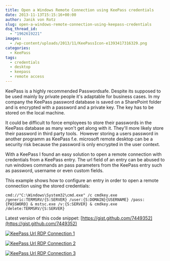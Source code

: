 ```yaml
---
title: Open a Windows Remote Connection using KeePass credentials
date: 2013-11-13T15:15:16+00:00
author: Janik von Rotz
slug: open-a-windows-remote-connection-using-keepass-credentials
dsq_thread_id:
  - "1962619221"
images:
  - /wp-content/uploads/2013/11/KeePassIcon-e1393417316329.png
categories:
  - KeePass
tags:
  - credentials
  - desktop
  - keepass
  - remote access
---
```

KeePass is a highly recommended Passwordsafe. Despite its supposed to be used mainly by private people it's adaptable for business cases. In my company the KeePass password database is saved on a SharePoint folder and is encrypted with a password and a private key. The key has to be stored on the local machine.

It could be difficult to force employees to store their passwords in the KeePass database as many won't get along with it. They'll more likely store their password in third party tools. 
However storing a users password in another programm as KeePass f.e. microsoft remote desktop can be a security risk because the password is only encrypted in the user context.
<!--more-->
With a KeePass I found an easy solution to open a remote connection with credentials from a KeePass entry. The url field of an entry can be abused to run windows commands an pass parameters from  the KeePass entry such as password, username or even custom fields.

This example shows how to configure an entry in order to open a remote connection using the stored credentials:

```
cmd://"C:\Windows\System32\cmd.exe" /c cmdkey.exe /generic:TERMSRV/{S:SERVER} /user:{S:DOMAIN}{USERNAME} /pass:{PASSWORD} & mstsc.exe /v:{S:SERVER} & cmdkey.exe /delete:TERMSRV/{S:SERVER}
```

Latest version of this code snippet: [https://gist.github.com/7449352](https://gist.github.com/7449352)

[![KeePass Url RDP Connection 1](/wp-content/uploads/2013/11/KeePass-Url-RDP-Connection-1.png)](/wp-content/uploads/2013/11/KeePass-Url-RDP-Connection-1.png)

[![KeePass Url RDP Connection 2](/wp-content/uploads/2013/11/KeePass-Url-RDP-Connection-2.png)](/wp-content/uploads/2013/11/KeePass-Url-RDP-Connection-2.png)

[![KeePass Url RDP Connection 3](/wp-content/uploads/2013/11/KeePass-Url-RDP-Connection-3.png)](/wp-content/uploads/2013/11/KeePass-Url-RDP-Connection-3.png)